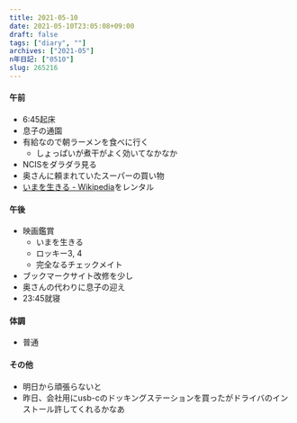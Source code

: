 ```yaml
---
title: 2021-05-10
date: 2021-05-10T23:05:08+09:00
draft: false
tags: ["diary", ""]
archives: ["2021-05"]
n年日記: ["0510"]
slug: 265216
---
```

#### 午前
- 6:45起床
- 息子の通園
- 有給なので朝ラーメンを食べに行く
  - しょっぱいが煮干がよく効いてなかなか
- NCISをダラダラ見る
- 奥さんに頼まれていたスーパーの買い物
- [いまを生きる - Wikipedia](https://ja.wikipedia.org/wiki/%E3%81%84%E3%81%BE%E3%82%92%E7%94%9F%E3%81%8D%E3%82%8B)をレンタル
#### 午後
- 映画鑑賞
  - いまを生きる
  - ロッキー3, 4
  - 完全なるチェックメイト
- ブックマークサイト改修を少し
- 奥さんの代わりに息子の迎え
- 23:45就寝
#### 体調
- 普通
#### その他
- 明日から頑張らないと
- 昨日、会社用にusb-cのドッキングステーションを買ったがドライバのインストール許してくれるかなあ